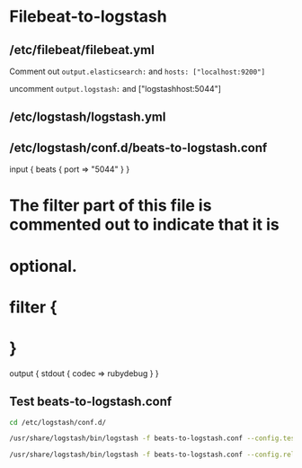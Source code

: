 # Filebeat-to-logstash

## /etc/filebeat/filebeat.yml

Comment out `output.elasticsearch:` and `hosts: ["localhost:9200"]`

uncomment `output.logstash:` and ["logstashhost:5044"]

## /etc/logstash/logstash.yml


## /etc/logstash/conf.d/beats-to-logstash.conf

input {
    beats {
        port => "5044"
    }
}
# The filter part of this file is commented out to indicate that it is
# optional.
# filter {
#
# }
output {
    stdout { codec => rubydebug }
}

## Test beats-to-logstash.conf

```bash
cd /etc/logstash/conf.d/

/usr/share/logstash/bin/logstash -f beats-to-logstash.conf --config.test_and_exit

/usr/share/logstash/bin/logstash -f beats-to-logstash.conf --config.reload.automatic
```